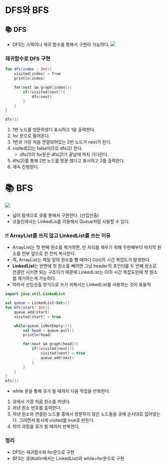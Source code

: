 # DFS와 BFS
## 📚 DFS
- DFS는 스택이나 재귀 함수를 통해서 구현이 가능하다.
![](https://blog.kakaocdn.net/dn/bx2jzp/btrvCmySMq9/0q60BqkWUKfb3ulIXrSzw0/img.gif)
### 재귀함수로 DFS 구현
~~~kotlin
fun dfs(index : Int){
    visited[index] = True
    println(index)

    for(next in graph[index]){
        if(!visited[next]){
            dfs(next)
        }
    }
}

dfs(1)
~~~
1. 1번 노드를 방문하였다 표시하고 1을 출력한다.
2. for 문으로 들어온다.
3. 1번과 가장 처음 연결되어있는 2번 노드가 next가 된다.
4. visited[2]는 false이므로 dfs(2) 한다.
    - dfs(1)의 for문은 dfs(2)가 끝날때 까지 기다린다.
5. dfs(2)를 통해 2번 노드를 방문 했다고 표시하고 2를 출력한다.
6. 계속 진행한다.

# 📚 BFS
![](https://blog.kakaocdn.net/dn/bFoj4T/btrvDiiKm0z/2i8hhEnGf3OIkeO5Sjafx1/img.gif)
- 넓이 탐색으로 큐를 통해서 구현한다. (선입선출)
- 코틀린에서는 LinkedLis를 이용해서 Queue처럼 사용할 수 있다.

### ‼️ ArrayList를 쓰지 않고 LinkedList를 쓰는 이유
- ArrayList는 첫 번째 원소를 제거하면, 빈 자리를 채우기 위해 두번째부터 마지막 원소를 전부 앞으로 한 칸씩 복사한다.
- 즉, ArrayList는 제일 앞의 원소를 뺄 때마다 O(n)의 시간 복잡도가 발생한다.
- **LinkedList**는 반면에 첫 원소를 빼려면 그냥 header의 포인터를 두 번째 원소로 연결만 시키면 되는 구조이기 때문에 LinkedList는 O(1) 시간 복잡도만에 첫 원소를 제거하는게 가능하다.
- 따라서 선입선출 방식으로 쓰기 위해서는 LinkedList를 사용하는 것이 효율적
~~~kotlin
import java.util.LinkedList

val queue = LinkedList<Int>()
fun bfs(start: Int){
    queue.add(start)
    visited[start] = true

    while(queue.isNotEmpty()){
        val head = queue.poll()
        println(head)

        for(next in graph[head]){
            if(!visited[next]){
                visited[next] = true
                queue.add(next)
            }
        }
    }
}
bfs(1)
~~~
- while 문을 통해 큐가 빌 때까지 다음 작업을 반복한다.
1. 큐에서 가장 처음 원소를 꺼낸다.
2. 꺼낸 원소 번호를 출력한다.
3. 꺼낸 원소와 연결된 노드들 중에서 방문하지 않은 노드들을 큐에 순서대로 집어넣는다. 그러면서 동시에 visited를 true로 만든다.
4. 위의 과정을 큐가 빌 때까지 반복한다.

### 정리
- DFS는 재귀함수와 for문으로 구현
- BFS는 큐(Kotlin에서는 LinkedList)와 while+for문으로 구현